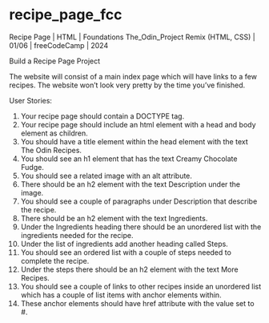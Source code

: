 # recipe_page_fcc
Recipe Page | HTML | Foundations The_Odin_Project Remix (HTML, CSS) | 01/06 | freeCodeCamp | 2024

Build a Recipe Page Project

The website will consist of a main index page which will have links to a few recipes. The website won’t look very pretty by the time you’ve finished.

User Stories:

1. Your recipe page should contain a DOCTYPE tag.
2. Your recipe page should include an html element with a head and body element as children.
3. You should have a title element within the head element with the text The Odin Recipes.
4. You should see an h1 element that has the text Creamy Chocolate Fudge.
5. You should see a related image with an alt attribute.
6. There should be an h2 element with the text Description under the image.
7. You should see a couple of paragraphs under Description that describe the recipe.
8. There should be an h2 element with the text Ingredients.
9. Under the Ingredients heading there should be an unordered list with the ingredients needed for the recipe.
10. Under the list of ingredients add another heading called Steps.
11. You should see an ordered list with a couple of steps needed to complete the recipe.
12. Under the steps there should be an h2 element with the text More Recipes.
13. You should see a couple of links to other recipes inside an unordered list which has a couple of list items with anchor elements within.
14. These anchor elements should have href attribute with the value set to #.
